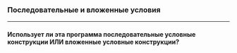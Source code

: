 ### Последовательные и вложенные условия  
***
#### Использует ли эта программа последовательные условные конструкции ИЛИ вложенные условные конструкции?